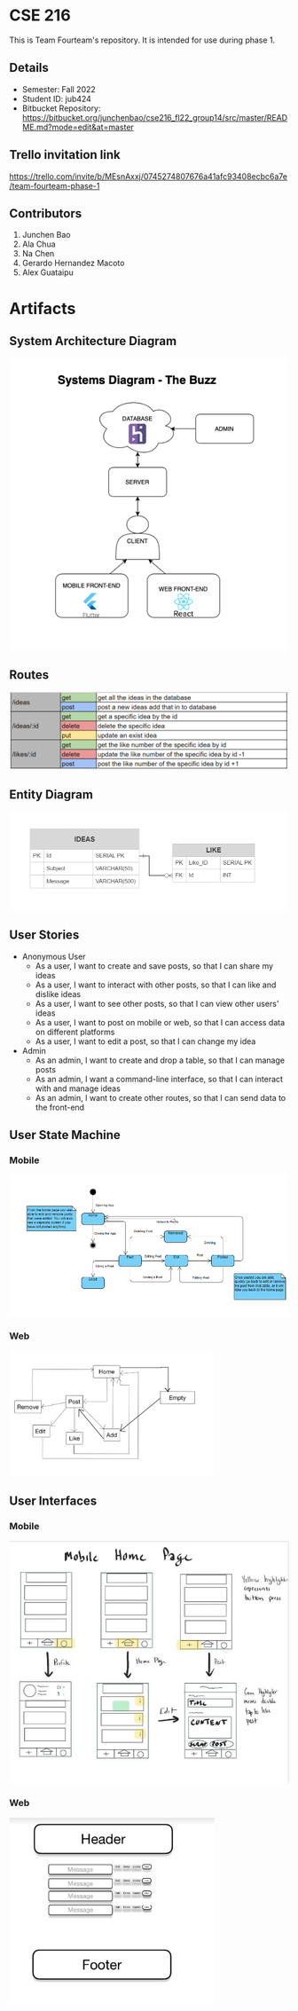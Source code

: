 # CSE 216
This is Team Fourteam's repository. It is intended for use during phase 1.

## Details
- Semester: Fall 2022
- Student ID: jub424
- Bitbucket Repository: https://bitbucket.org/junchenbao/cse216_fl22_group14/src/master/README.md?mode=edit&at=master

## Trello invitation link
https://trello.com/invite/b/MEsnAxxj/0745274807676a41afc93408ecbc6a7e/team-fourteam-phase-1

## Contributors
1. Junchen Bao
2. Ala Chua
3. Na Chen
4. Gerardo Hernandez Macoto
5. Alex Guataipu

# Artifacts
## System Architecture Diagram
![image](markdown_images/SystemDiagram.png)
## Routes
![image](markdown_images/Routes.png)
## Entity Diagram
![image](markdown_images/EntityDiagram.png)
## User Stories
- Anonymous User
	- As a user, I want to create and save posts, so that I can share my ideas
	- As a user, I want to interact with other posts, so that I can like and dislike ideas
	- As a user, I want to see other posts, so that I can view other users' ideas
	- As a user, I want to post on mobile or web, so that I can access data on different platforms
	- As a user, I want to edit a post, so that I can change my idea
- Admin
	- As an admin, I want to create and drop a table, so that I can manage posts
	- As an admin, I want a command-line interface, so that I can interact with and manage ideas
	- As an admin, I want to create other routes, so that I can send data to the front-end
## User State Machine
### Mobile
![image](markdown_images/Mobile_StateMachine.png)
### Web
![image](markdown_images/Web_StateMachine.png)
## User Interfaces
### Mobile
![image](markdown_images/Mobile_UI.png)
### Web
![image](markdown_images/Web_UI.png)
	

